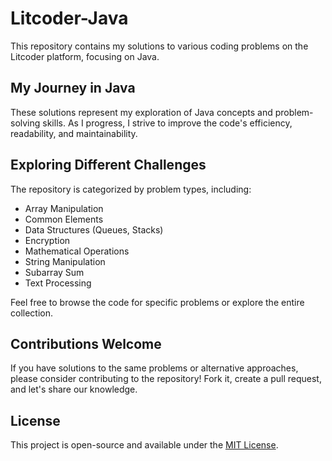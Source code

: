 # Litcoder-Java

This repository contains my solutions to various coding problems on the Litcoder platform, focusing on Java. 

## My Journey in Java

These solutions represent my exploration of Java concepts and problem-solving skills. As I progress, I strive to improve the code's efficiency, readability, and maintainability.

## Exploring Different Challenges

The repository is categorized by problem types, including:

* Array Manipulation
* Common Elements
* Data Structures (Queues, Stacks)
* Encryption
* Mathematical Operations
* String Manipulation
* Subarray Sum
* Text Processing

Feel free to browse the code for specific problems or explore the entire collection.

## Contributions Welcome

If you have solutions to the same problems or alternative approaches, please consider contributing to the repository! Fork it, create a pull request, and let's share our knowledge.

## License

This project is open-source and available under the [MIT License](https://opensource.org/licenses/MIT).


